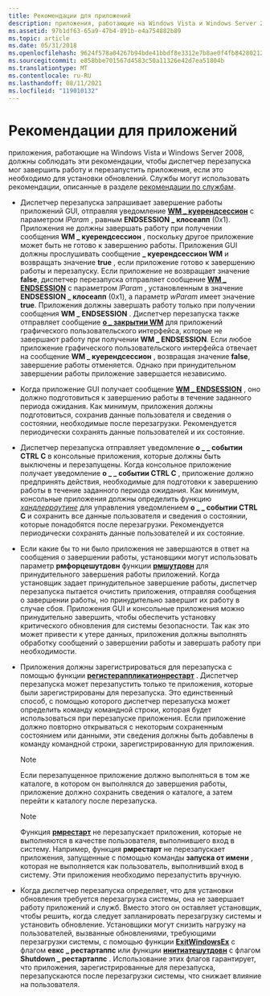 ```yaml
---
title: Рекомендации для приложений
description: приложения, работающие на Windows Vista и Windows Server 2008, должны соблюдать эти рекомендации, чтобы диспетчер перезапуска мог завершить работу и перезапустить приложения, если это необходимо для установки обновлений.
ms.assetid: 97b1df63-65a9-47b4-891b-e4a754882b89
ms.topic: article
ms.date: 05/31/2018
ms.openlocfilehash: 9624f578a04267b94bde41bbdf8e3312e7b8ae0f4fb84280212ea51c2db7e2f7
ms.sourcegitcommit: e858bbe701567d4583c50a11326e42d7ea51804b
ms.translationtype: MT
ms.contentlocale: ru-RU
ms.lasthandoff: 08/11/2021
ms.locfileid: "119010132"
---
```

# <a name="guidelines-for-applications"></a>Рекомендации для приложений

приложения, работающие на Windows Vista и Windows Server 2008, должны соблюдать эти рекомендации, чтобы диспетчер перезапуска мог завершить работу и перезапустить приложения, если это необходимо для установки обновлений. Службы могут использовать рекомендации, описанные в разделе [рекомендации по службам](guidelines-for-services.md).

-   Диспетчер перезапуска запрашивает завершение работы приложений GUI, отправляя уведомление [**WM \_ куерендсессион**](/windows/desktop/Shutdown/wm-queryendsession) с параметром *lParam* , равным **ENDSESSION \_ клосеапп** (0x1). Приложения не должны завершать работу при получении сообщения **WM \_ куерендсессион** , поскольку другое приложение может быть не готово к завершению работы. Приложения GUI должны прослушивать сообщение **\_ куерендсессион WM** и возвращать значение **true** , если приложение готово к завершению работы и перезапуску. Если приложение не возвращает значение **false**, диспетчер перезапуска отправляет сообщение [**WM \_ ENDSESSION**](/windows/desktop/Shutdown/wm-endsession) с параметром *lParam* , установленным в значение **ENDSESSION \_ клосеапп** (0x1), а параметр *wParam* имеет значение **true**. Приложения должны завершать работу только при получении сообщения **WM \_ ENDSESSION** . Диспетчер перезапуска также отправляет сообщение [**о \_ закрытии WM**](../winmsg/wm-close.md) для приложений графического пользовательского интерфейса, которые не завершают работу при получении **WM \_ ENDSESSION**. Если любое приложение графического пользовательского интерфейса отвечает на сообщение **WM \_ куерендсессион** , возвращая значение **false**, завершение работы отменяется. Однако при принудительном завершении работы приложение завершается независимо.
-   Когда приложение GUI получает сообщение [**WM \_ ENDSESSION**](/windows/desktop/Shutdown/wm-endsession) , оно должно подготовиться к завершению работы в течение заданного периода ожидания. Как минимум, приложения должны подготовиться, сохранив данные пользователя и сведения о состоянии, необходимые после перезагрузки. Рекомендуется периодически сохранять данные пользователей и их состояние.
-   Диспетчер перезапуска отправляет уведомление **о \_ \_ событии CTRL C** в консольные приложения, которые должны быть выключены и перезапущены. Когда консольное приложение получает уведомление **о \_ \_ событии CTRL C** , приложение должно предпринять действия, необходимые для подготовки к завершению работы в течение заданного периода ожидания. Как минимум, консольные приложения должны определить функцию [*хандлерраутине*](/windows/console/handlerroutine) для управления уведомлением **о \_ \_ событии CTRL C** и сохранить все данные пользователя и сведения о состоянии, которые понадобятся после перезагрузки. Рекомендуется периодически сохранять данные пользователей и их состояние.
-   Если какие бы то ни было приложения не завершаются в ответ на сообщения о завершении работы, установщики могут использовать параметр **рмфорцешутдовн** функции [**рмшутдовн**](/windows/desktop/api/RestartManager/nf-restartmanager-rmshutdown) для принудительного завершения работы приложений. Когда установщик задает принудительное завершение работы, диспетчер перезапуска пытается очистить приложения, отправляя сообщения о завершении работы, но принудительно завершит их работу в случае сбоя. Приложения GUI и консольные приложения можно принудительно завершить, чтобы обеспечить установку критического обновления для системы безопасности. Так как это может привести к утере данных, приложения должны выполнять обработку сообщений о завершении работы и завершать работу при необходимости.
-   Приложения должны зарегистрироваться для перезапуска с помощью функции [**регистераппликатионрестарт**](/windows/desktop/api/winbase/nf-winbase-registerapplicationrestart) . Диспетчер перезапуска может перезапустить только те приложения, которые были зарегистрированы для перезапуска. Это единственный способ, с помощью которого диспетчер перезапуска может определить команду командной строки, которая будет использоваться при перезапуске приложения. Если приложение должно повторно открываться с некоторым сохраненным состоянием или данными, эти сведения должны быть добавлены в команду командной строки, зарегистрированную для приложения.
    > [!Note]  
    > Если перезапущенное приложение должно выполняться в том же каталоге, в котором он выполнялся до завершения работы, приложение должно сохранить сведения о каталоге, а затем перейти к каталогу после перезапуска.

     

    > [!Note]  
    > Функция [**рмрестарт**](/windows/desktop/api/RestartManager/nf-restartmanager-rmrestart) не перезапускает приложения, которые не выполняются в качестве пользователя, выполнившего вход в систему. Например, функция **рмрестарт** не перезапускает приложения, запущенные с помощью команды **запуска от имени** , которая не выполняется как пользователь, выполнивший вход в систему. Эти приложения необходимо перезапустить вручную.

     

-   Когда диспетчер перезапуска определяет, что для установки обновления требуется перезагрузка системы, она не завершает работу приложений и служб. Вместо этого он оставляет установщик, чтобы решить, когда следует запланировать перезагрузку системы и установить обновление. Установщики могут снизить нагрузку на пользователей, вызванные обновлениями, требующими перезагрузки системы, с помощью функции [**ExitWindowsEx**](/windows/desktop/api/winuser/nf-winuser-exitwindowsex) с флагом **евкс \_ рестартаппс** или функции [**инитиатешутдовн**](/windows/desktop/api/winreg/nf-winreg-initiateshutdowna) с флагом **Shutdown \_ рестартаппс** . Использование этих флагов гарантирует, что приложения, зарегистрированные для перезапуска, перезапускаются после перезагрузки системы, что снижает влияние на пользователя.

 

 